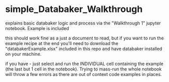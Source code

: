 # simple_Databaker_Walkthrough

explains basic databaker logic and process via the "Walkthrough 1" jupyter notebook. Example is included

this should work fine as a just a document to read, but if you want to run the example recipe at the end you'll need to download the "databakerExample.xlsx" included in this repo and have databaker installed on your machine.

if you have - just select and run the INDIVIDUAL cell containing the example (the last but 1 cell in the notebook). Trying to mass-run the whole notebook will throw a few errors as there are out of context code examples in places.

